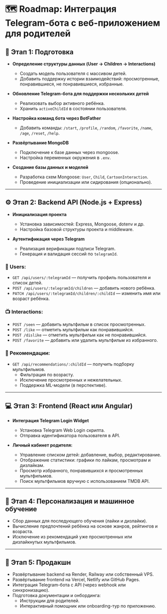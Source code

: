 # 🗺 Roadmap: Интеграция Telegram-бота с веб-приложением для родителей

## 🔰 Этап 1: Подготовка

- **Определение структуры данных (User → Children → Interactions)**

  - Создать модель пользователя с массивом детей.
  - Добавить поддержку истории взаимодействий: просмотренные, понравившиеся, не понравившиеся, избранные.

- **Обновление Telegram-бота для поддержки нескольких детей**

  - Реализовать выбор активного ребёнка.
  - Хранить `activeChildId` в состоянии пользователя.

- **Настройка команд бота через BotFather**

  - Добавить команды: `/start`, `/profile`, `/random`, `/favorite`, `/name`, `/age`, `/reset`, `/help`.

- **Развёртывание MongoDB**

  - Подключение к базе данных через mongoose.
  - Настройка переменных окружения в `.env`.

- **Создание базы данных и моделей**
  - Разработка схем Mongoose: `User`, `Child`, `CartoonInteraction`.
  - Проведение инициализации или сидирования (опционально).

---

## ⚙️ Этап 2: Backend API (Node.js + Express)

- **Инициализация проекта**

  - Установка зависимостей: Express, Mongoose, dotenv и др.
  - Настройка базовой структуры проекта и middleware.

- **Аутентификация через Telegram**
  - Реализация верификации подписи Telegram.
  - Генерация и валидация сессий по `telegramId`.

### 👤 Users:

- `GET /api/users/:telegramId` — получить профиль пользователя и список детей.
- `POST /api/users/:telegramId/children` — добавить нового ребёнка.
- `PATCH /api/users/:telegramId/children/:childId` — изменить имя или возраст ребёнка.

### 📺 Interactions:

- `POST /seen` — добавить мультфильм в список просмотренных.
- `POST /like` — отметить мультфильм как понравившийся.
- `POST /dislike` — отметить мультфильм как не понравившийся.
- `POST /favorite` — добавить или удалить мультфильм из избранного.

### 🎯 Рекомендации:

- `GET /api/recommendations/:childId` — получить подборку мультфильмов.
  - Фильтрация по возрасту.
  - Исключение просмотренных и нежелательных.
  - Поддержка ML-модели (в перспективе).

---

## 💻 Этап 3: Frontend (React или Angular)

- **Интеграция Telegram Login Widget**

  - Установка Telegram Web Login скрипта.
  - Отправка идентификатора пользователя в API.

- **Личный кабинет родителя:**
  - Управление списком детей: добавление, выбор, редактирование.
  - Отображение статистики: графики по лайкам, просмотрам и дизлайкам.
  - Просмотр избранного, понравившихся и просмотренных мультфильмов.
  - Поиск мультфильмов вручную с использованием TMDB API.

---

## 🧠 Этап 4: Персонализация и машинное обучение

- Сбор данных для последующего обучения (лайки и дизлайки).
- Вычисление предпочтений ребёнка на основе жанров, рейтингов и возраста.
- Исключение из рекомендаций уже просмотренных или дизлайкнутых мультфильмов.

---

## 🚀 Этап 5: Продакшн

- Развёртывание backend на Render, Railway или собственный VPS.
- Развёртывание frontend на Vercel, Netlify или GitHub Pages.
- Интеграция Telegram-бота с API (через webhook или синхронизацию).
- Подготовка документации и онбординга:
  - Инструкции для родителей.
  - Интерактивный помощник или onboarding-тур по приложению.
